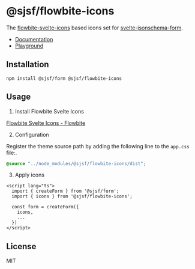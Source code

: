 # @sjsf/flowbite-icons

The [flowbite-svelte-icons](https://github.com/themesberg/flowbite-svelte-icons) based icons set for [svelte-jsonschema-form](https://github.com/x0k/svelte-jsonschema-form).

- [Documentation](https://x0k.github.io/svelte-jsonschema-form/guides/labels-and-icons/#usage)
- [Playground](https://x0k.github.io/svelte-jsonschema-form/playground2/)

## Installation

```shell
npm install @sjsf/form @sjsf/flowbite-icons
```

## Usage

1. Install Flowbite Svelte Icons

[Flowbite Svelte Icons - Flowbite](https://flowbite-svelte.com/icons/quickstart)

2. Configuration

Register the theme source path by adding the following line to the `app.css` file:.

```css
@source "../node_modules/@sjsf/flowbite-icons/dist";
```

3. Apply icons

```svelte
<script lang="ts">
  import { createForm } from '@sjsf/form';
  import { icons } from '@sjsf/flowbite-icons';

  const form = createForm({
    icons,
    ...
  })
</script>
```

## License

MIT
